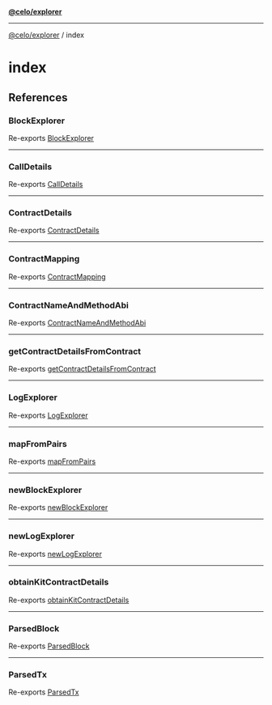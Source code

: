 [**@celo/explorer**](../README.md)

***

[@celo/explorer](../README.md) / index

# index

## References

### BlockExplorer

Re-exports [BlockExplorer](../block-explorer/classes/BlockExplorer.md)

***

### CallDetails

Re-exports [CallDetails](../block-explorer/interfaces/CallDetails.md)

***

### ContractDetails

Re-exports [ContractDetails](../base/interfaces/ContractDetails.md)

***

### ContractMapping

Re-exports [ContractMapping](../base/interfaces/ContractMapping.md)

***

### ContractNameAndMethodAbi

Re-exports [ContractNameAndMethodAbi](../block-explorer/interfaces/ContractNameAndMethodAbi.md)

***

### getContractDetailsFromContract

Re-exports [getContractDetailsFromContract](../base/variables/getContractDetailsFromContract.md)

***

### LogExplorer

Re-exports [LogExplorer](../log-explorer/classes/LogExplorer.md)

***

### mapFromPairs

Re-exports [mapFromPairs](../base/functions/mapFromPairs.md)

***

### newBlockExplorer

Re-exports [newBlockExplorer](../block-explorer/functions/newBlockExplorer.md)

***

### newLogExplorer

Re-exports [newLogExplorer](../log-explorer/functions/newLogExplorer.md)

***

### obtainKitContractDetails

Re-exports [obtainKitContractDetails](../base/functions/obtainKitContractDetails.md)

***

### ParsedBlock

Re-exports [ParsedBlock](../block-explorer/interfaces/ParsedBlock.md)

***

### ParsedTx

Re-exports [ParsedTx](../block-explorer/interfaces/ParsedTx.md)
